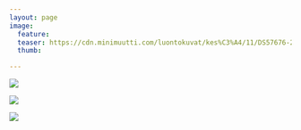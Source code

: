 ```yaml
---
layout: page
image:
  feature:
  teaser: https://cdn.minimuutti.com/luontokuvat/kes%C3%A4/11/DS57676-245px.jpg
  thumb:

---
```


![](https://cdn.minimuutti.com/luontokuvat/kes%C3%A4/11/DS57670-800px.jpg)

![](https://cdn.minimuutti.com/luontokuvat/kes%C3%A4/11/DS57676-800px.jpg)

![](https://cdn.minimuutti.com/luontokuvat/kes%C3%A4/11/DS57678-800px.jpg)
